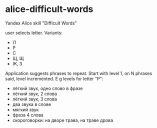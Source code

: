 # alice-difficult-words
Yandex Alice skill "Difficult Words"

user selects letter. Variants:  
- Л
- Р
- С
- Щ, Щ
- Ж, З

Application suggests phrases to repeat. Start with level 1, on N phrases said, level incremented.
E g levels for letter "P":
- лёгкий звук, одно слово в фразе
- лёгкий звук, 2 слова
- лёгкий звук, 3 слова
- два звука в слове
- мягкий звук
- фраза 4 слова
- скороговорки: на дворе трава, на траве дрова
